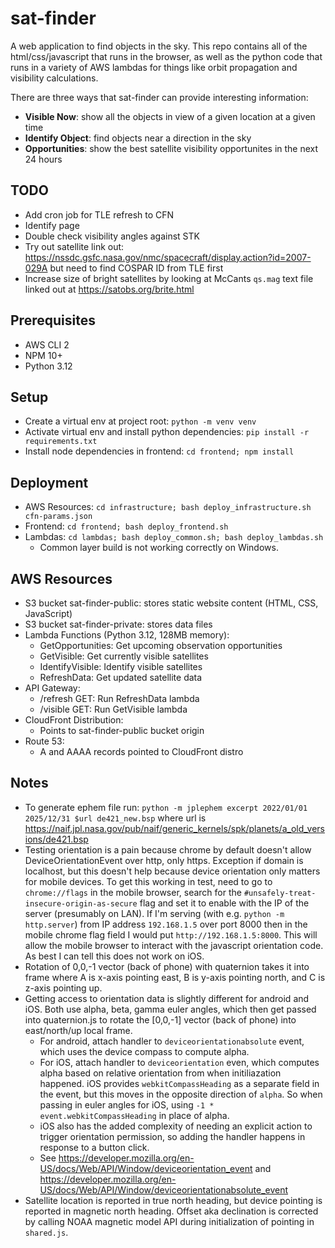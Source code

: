 # sat-finder
A web application to find objects in the sky. This repo contains all of the html/css/javascript that runs in the browser, as well as the python code that runs in a variety of AWS lambdas for things like orbit propagation and visibility calculations.

There are three ways that sat-finder can provide interesting information:
- **Visible Now**: show all the objects in view of a given location at a given time
- **Identify Object**: find objects near a direction in the sky
- **Opportunities**: show the best satellite visibility opportunites in the next 24 hours

## TODO
- Add cron job for TLE refresh to CFN
- Identify page
- Double check visibility angles against STK
- Try out satellite link out: https://nssdc.gsfc.nasa.gov/nmc/spacecraft/display.action?id=2007-029A but need to find COSPAR ID from TLE first
- Increase size of bright satellites by looking at McCants `qs.mag` text file linked out at https://satobs.org/brite.html


## Prerequisites
- AWS CLI 2
- NPM 10+
- Python 3.12

## Setup
- Create a virtual env at project root: `python -m venv venv`
- Activate virtual env and install python dependencies: `pip install -r requirements.txt`
- Install node dependencies in frontend: `cd frontend; npm install`

## Deployment
- AWS Resources: `cd infrastructure; bash deploy_infrastructure.sh cfn-params.json`
- Frontend: `cd frontend; bash deploy_frontend.sh`
- Lambdas: `cd lambdas; bash deploy_common.sh; bash deploy_lambdas.sh`
  - Common layer build is not working correctly on Windows.


## AWS Resources
- S3 bucket sat-finder-public: stores static website content (HTML, CSS, JavaScript)
- S3 bucket sat-finder-private: stores data files
- Lambda Functions (Python 3.12, 128MB memory):
  - GetOpportunities: Get upcoming observation opportunities
  - GetVisible: Get currently visible satellites
  - IdentifyVisible: Identify visible satellites
  - RefreshData: Get updated satellite data
- API Gateway:
  - /refresh GET: Run RefreshData lambda
  - /visible GET: Run GetVisible lambda
- CloudFront Distribution:
  - Points to sat-finder-public bucket origin
- Route 53:
  - A and AAAA records pointed to CloudFront distro

## Notes
- To generate ephem file run: `python -m jplephem excerpt 2022/01/01 2025/12/31 $url de421_new.bsp` where url is https://naif.jpl.nasa.gov/pub/naif/generic_kernels/spk/planets/a_old_versions/de421.bsp
- Testing orientation is a pain because chrome by default doesn't allow DeviceOrientationEvent over http, only https. Exception if domain is localhost, but this doesn't help because device orientation only matters for mobile devices. To get this working in test, need to go to `chrome://flags` in the mobile browser, search for the `#unsafely-treat-insecure-origin-as-secure` flag and set it to enable with the IP of the server (presumably on LAN). If I'm serving (with e.g. `python -m http.server`) from IP address `192.168.1.5` over port 8000 then in the mobile chrome flag field I would put `http://192.168.1.5:8000`. This will allow the mobile browser to interact with the javascript orientation code. As best I can tell this does not work on iOS.
- Rotation of 0,0,-1 vector (back of phone) with quaternion takes it into frame where A is x-axis pointing east, B is y-axis pointing north, and C is z-axis pointing up.
- Getting access to orientation data is slightly different for android and iOS. Both use alpha, beta, gamma euler angles, which then get passed into quaternion.js to rotate the [0,0,-1] vector (back of phone) into east/north/up local frame.
  - For android, attach handler to `deviceorientationabsolute` event, which uses the device compass to compute alpha.
  - For iOS, attach handler to `deviceorientation` even, which computes alpha based on relative orientation from when initiliazation happened. iOS provides `webkitCompassHeading` as a separate field in the event, but this moves in the opposite direction of `alpha`. So when passing in euler angles for iOS, using `-1 * event.webkitCompassHeading` in place of alpha.
  - iOS also has the added complexity of needing an explicit action to trigger orientation permission, so adding the handler happens in response to a button click.
  - See https://developer.mozilla.org/en-US/docs/Web/API/Window/deviceorientation_event and https://developer.mozilla.org/en-US/docs/Web/API/Window/deviceorientationabsolute_event
- Satellite location is reported in true north heading, but device pointing is reported in magnetic north heading. Offset aka declination is corrected by calling NOAA magnetic model API during initialization of pointing in `shared.js`.

